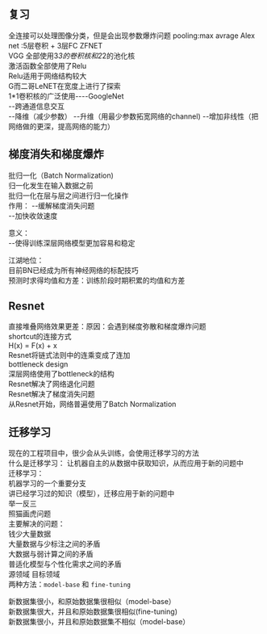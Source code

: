 ## 复习  
全连接可以处理图像分类，但是会出现参数爆炸问题
pooling:max avrage 
Alex net :5层卷积 + 3层FC
ZFNET   
VGG 全部使用3*3的卷积核和2*2的池化核  
激活函数全部使用了Relu  
Relu适用于网络结构较大   
G而二哥LeNET在宽度上进行了探索  
1*1卷积核的广泛使用----GoogleNet  
--跨通道信息交互  
--降维（减少参数）
--升维（用最少参数拓宽网络的channel)
--增加非线性（把网络做的更深，提高网络的能力）  
## 梯度消失和梯度爆炸   
批归一化（Batch Normalization)  
归一化发生在输入数据之前  
批归一化在层与层之间进行归一化操作  
作用：
--缓解梯度消失问题  
--加快收敛速度  

意义：  
--使得训练深层网络模型更加容易和稳定  

江湖地位：  
目前BN已经成为所有神经网络的标配技巧  
预测时求得均值和方差：训练阶段时期积累的均值和方差  
## Resnet  
直接堆叠网络效果更差：原因：会遇到梯度弥散和梯度爆炸问题   
shortcut的连接方式  
H(x) = F(x) + x   
Resnet将链式法则中的连乘变成了连加   
bottleneck design  
深层网络使用了bottleneck的结构  
Resnet解决了网络退化问题   
Resnet解决了梯度消失问题  
从Resnet开始，网络普遍使用了Batch Normalization  

## 迁移学习  
现在的工程项目中，很少会从头训练，会使用迁移学习的方法    
什么是迁移学习：
让机器自主的从数据中获取知识，从而应用于新的问题中  
迁移学习：  
机器学习的一个重要分支  
讲已经学习过的知识（模型），迁移应用于新的问题中   
举一反三  
照猫画虎问题   
主要解决的问题：  
钱少大量数据  
大量数据与少标注之间的矛盾  
大数据与弱计算之间的矛盾    
普适化模型与个性化需求之间的矛盾       
源领域  目标领域    
两种方法：`model-base` 和 `fine-tuning` 

新数据集很小，和原始数据集很相似（model-base）  
新数据集很大，并且和原始数据集很相似(fine-tuning)  
新数据集很小，并且和原始数据集不相似（model-base）  
